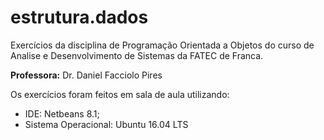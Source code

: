 # estrutura.dados
Exercícios da disciplina de Programação Orientada a Objetos do curso de Analise e Desenvolvimento de Sistemas da FATEC de Franca.

**Professora:** Dr. Daniel Facciolo Pires

Os exercícios foram feitos em sala de aula utilizando:
- IDE: Netbeans 8.1;
- Sistema Operacional: Ubuntu 16.04 LTS
